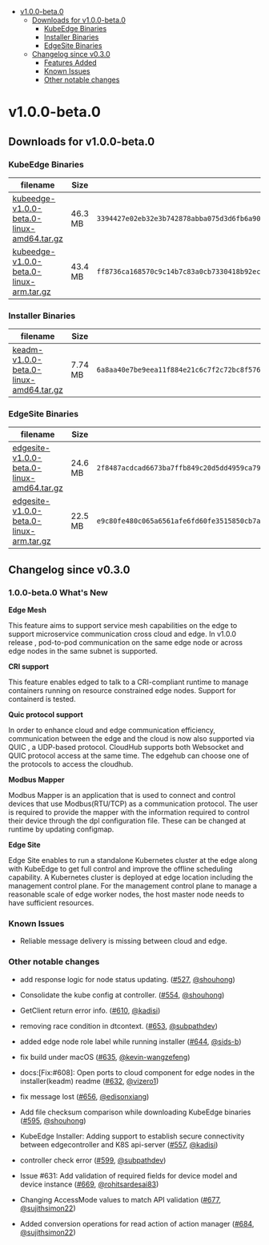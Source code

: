 
   * [v1.0.0-beta.0](#v100-beta0)
      * [Downloads for v1.0.0-beta.0](#downloads-for-v100-beta0)
         * [KubeEdge Binaries](#kubeedge-binaries)
         * [Installer Binaries](#installer-binaries)
         * [EdgeSite Binaries](#edgesite-binaries)
      * [Changelog since v0.3.0](#changelog-since-v030)
         * [Features Added](#features-added)
         * [Known Issues](#known-issues)
         * [Other notable changes](#other-notable-changes)

# v1.0.0-beta.0

## Downloads for v1.0.0-beta.0

### KubeEdge Binaries
| filename | Size | sha512 hash |
| -------- | ---- | ----------- |
| [kubeedge-v1.0.0-beta.0-linux-amd64.tar.gz](https://github.com/kubeedge/kubeedge/releases/download/v1.0.0-beta.0/kubeedge-v1.0.0-beta.0-linux-amd64.tar.gz) | 46.3 MB | `3394427e02eb32e3b742878abba075d3d6fb6a90b1379d1ac7925410a270c4b54b510b93ad4839b952a5bb1627b6e019d843ce28f04f84052d75d2d1176466d9` |
| [kubeedge-v1.0.0-beta.0-linux-arm.tar.gz](https://github.com/kubeedge/kubeedge/releases/download/v1.0.0-beta.0/kubeedge-v1.0.0-beta.0-linux-arm.tar.gz) | 43.4 MB | `ff8736ca168570c9c14b7c83a0cb7330418b92ecf6165acd3fc633120db66e3e4b04de3e3744e1d8f6242d96da5e20e85ae49ddcc187e819c92e7f87ab0ad22a` |

### Installer Binaries
| filename | Size | sha512 hash |
| -------- | ---- | ----------- |
| [keadm-v1.0.0-beta.0-linux-amd64.tar.gz](https://github.com/kubeedge/kubeedge/releases/download/v1.0.0-beta.0/keadm-v1.0.0-beta.0-linux-amd64.tar.gz) | 7.74 MB | `6a8aa40e7be9eea11f884e21c6c7f2c72bc8f5763eea2a6bef3aaeeba61321ac8c1dff213d5e430c4a59163dce1e4e506c8a79bc4cdc6a86c40cfad48f6c5764` |

### EdgeSite Binaries
| filename | Size | sha512 hash |
| -------- | ---- | ----------- |
| [edgesite-v1.0.0-beta.0-linux-amd64.tar.gz](https://github.com/kubeedge/kubeedge/releases/download/v1.0.0-beta.0/edgesite-v1.0.0-beta.0-linux-amd64.tar.gz) | 24.6 MB | `2f8487acdcad6673ba7ffb849c20d5dd4959ca79b5c8407d08710a990dec3bd0a743180b723f94294de11089c9d98acbd5e4933d0f8b077ecaeae0a35cf69d71` |
| [edgesite-v1.0.0-beta.0-linux-arm.tar.gz](https://github.com/kubeedge/kubeedge/releases/download/v1.0.0-beta.0/edgesite-v1.0.0-beta.0-linux-arm.tar.gz) | 22.5 MB | `e9c80fe480c065a6561afe6fd60fe3515850cb7ab98d06df8c206a7ae6a541b63b5a74fce968408afc4d43a82ac0b8d227c524f002659e9b4fd4b5972260e30c` |

## Changelog since v0.3.0

### 1.0.0-beta.0 What's New

**Edge Mesh**

This feature aims to support service mesh capabilities on the edge to support microservice communication cross cloud and edge. In v1.0.0 release , pod-to-pod communication on the same edge node or across
edge nodes in the same subnet is supported.

**CRI support**

This feature enables edged to talk to a CRI-compliant runtime to manage containers running on resource constrained edge nodes. Support for containerd is tested.


**Quic protocol support**

In order to enhance cloud and edge communication efficiency, communication between the edge and the cloud is now also supported via QUIC , a UDP-based protocol. CloudHub supports both Websocket and QUIC protocol access at the same time. The edgehub can choose one of the protocols to access the cloudhub.


**Modbus Mapper**

Modbus Mapper is an application that is used to connect and control devices that use Modbus(RTU/TCP) as a communication protocol.  The user is required to provide the mapper with the information required to control their device through the dpl configuration file. These can be changed at runtime by updating configmap.


**Edge Site**

Edge Site enables to run a standalone Kubernetes cluster at the edge along with KubeEdge to get full control and improve the offline scheduling capability. A Kubernetes cluster is deployed at edge location including the management control plane. For the management control plane to manage a reasonable scale of edge worker nodes, the host master node needs to have sufficient resources.


### Known Issues

- Reliable message delivery is missing between cloud and edge.


### Other notable changes

- add response logic for node status updating. ([#527](https://github.com/kubeedge/kubeedge/pull/527), [@shouhong](https://github.com/shouhong))

- Consolidate the kube config at controller. ([#554](https://github.com/kubeedge/kubeedge/pull/554), [@shouhong](https://github.com/shouhong))

- GetClient return error info. ([#610](https://github.com/kubeedge/kubeedge/pull/610), [@kadisi](https://github.com/kadisi))

- removing race condition in dtcontext. ([#653](https://github.com/kubeedge/kubeedge/pull/653), [@subpathdev](https://github.com/subpathdev))

- added edge node role label while running installer ([#644](https://github.com/kubeedge/kubeedge/pull/644), [@sids-b](https://github.com/sids-b))

- fix build under macOS ([#635](https://github.com/kubeedge/kubeedge/pull/635), [@kevin-wangzefeng](https://github.com/kevin-wangzefeng))

- docs:[Fix:#608]: Open ports to cloud component for edge nodes in the installer(keadm) readme ([#632](https://github.com/kubeedge/kubeedge/pull/635), [@vizero1](https://github.com/vizero1))

- fix message lost ([#656](https://github.com/kubeedge/kubeedge/pull/656), [@edisonxiang](https://github.com/edisonxiang))

- Add file checksum comparison while downloading KubeEdge binaries ([#595](https://github.com/kubeedge/kubeedge/pull/595), [@shouhong](https://github.com/shouhong))

- KubeEdge Installer: Adding support to establish secure connectivity between edgecontroller and K8S api-server ([#557](https://github.com/kubeedge/kubeedge/pull/557), [@kadisi](https://github.com/kadisi))

- controller check error ([#599](https://github.com/kubeedge/kubeedge/pull/599), [@subpathdev](https://github.com/subpathdev))

- Issue #631: Add validation of required fields for device model and device instance ([#669](https://github.com/kubeedge/kubeedge/pull/669), [@rohitsardesai83](https://github.com/rohitsardesai83))

- Changing AccessMode values to match API validation ([#677](https://github.com/kubeedge/kubeedge/pull/677), [@sujithsimon22](https://github.com/sujithsimon22))

- Added conversion operations for read action of action manager ([#684](https://github.com/kubeedge/kubeedge/pull/684), [@sujithsimon22](https://github.com/sujithsimon22))
